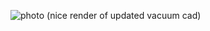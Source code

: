 
![photo](https://github.com/hacker-fab/thermal-evaporator/assets/67914866/b8252cf1-394c-44e8-8cfc-3d276d103437)
(nice render of updated vacuum cad)
